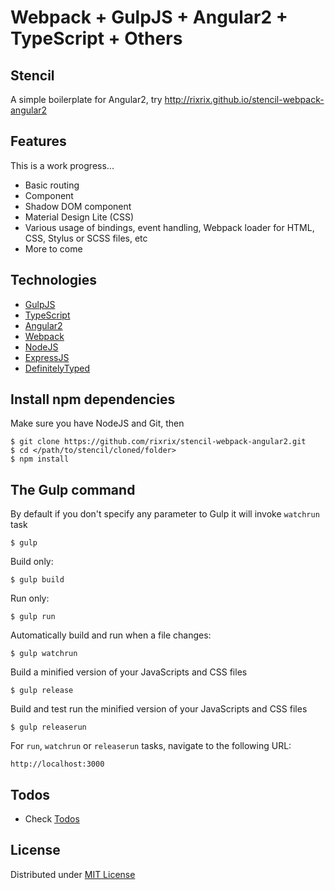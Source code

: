 # Webpack + GulpJS + Angular2 + TypeScript + Others

## Stencil

A simple boilerplate for Angular2, try http://rixrix.github.io/stencil-webpack-angular2

## Features

This is a work progress...

* Basic routing
* Component
* Shadow DOM component
* Material Design Lite (CSS)
* Various usage of bindings, event handling, Webpack loader for HTML, CSS, Stylus or SCSS files, etc
* More to come

## Technologies

* [GulpJS](http://gulpjs.com/)
* [TypeScript](http://www.typescriptlang.org/)
* [Angular2](https://angular.io/)
* [Webpack](webpack.github.io/)
* [NodeJS](https://nodejs.org/)
* [ExpressJS](http://expressjs.com/)
* [DefinitelyTyped](http://definitelytyped.org/tsd/)

## Install npm dependencies

Make sure you have NodeJS and Git, then

```
$ git clone https://github.com/rixrix/stencil-webpack-angular2.git
$ cd </path/to/stencil/cloned/folder>
$ npm install
```

## The Gulp command

By default if you don't specify any parameter to Gulp it will invoke `watchrun` task

```
$ gulp
```

Build only:

```
$ gulp build
```

Run only:

```
$ gulp run
```

Automatically build and run when a file changes:

```
$ gulp watchrun
```

Build a minified version of your JavaScripts and CSS files
 
```
$ gulp release
```

Build and test run the minified version of your JavaScripts and CSS files 

```
$ gulp releaserun
```

For `run`, `watchrun` or `releaserun` tasks, navigate to the following URL:

```
http://localhost:3000
```

## Todos

* Check [Todos](https://github.com/rixrix/stencil-webpack-angular2/issues)

## License

Distributed under [MIT License](http://opensource.org/licenses/MIT)
